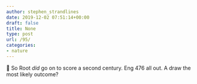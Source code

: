 ```yaml
---
author: stephen_strandlines
date: 2019-12-02 07:51:14+00:00
draft: false
title: None
type: post
url: /95/
categories:
- nature
---
```


🏏 So Root *did* go on to score a second century. Eng 476 all out. A draw the most likely outcome?
